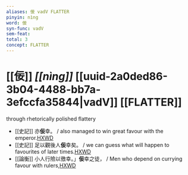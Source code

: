 ```yaml
---
aliases: 佞 vadV FLATTER
pinyin: nìng
word: 佞
syn-func: vadV
sem-feat: 
total: 3
concept: FLATTER 
---
```

# [[佞]] *[[nìng]]*  [[uuid-2a0ded86-3b04-4488-bb7a-3efccfa35844|vadV]] [[FLATTER]]
through rhetorically polished flattery
 - [[史記]] 亦**佞**幸。 / also managed to win great favour with the emperor.[HXWD](https://hxwd.org/textview.html?location=KR2a0001_tls_125-6a.51)
 - [[史記]] 足以觀後人**佞**幸矣。 / we can guess what will happen to favourites of later times.[HXWD](https://hxwd.org/textview.html?location=KR2a0001_tls_125-9a.5)
 - [[論衡]] 小人行險以徼幸。」**佞**幸之徒， / Men who depend on currying favour with rulers,[HXWD](https://hxwd.org/textview.html?location=KR3j0080_tls_005-4a.7)